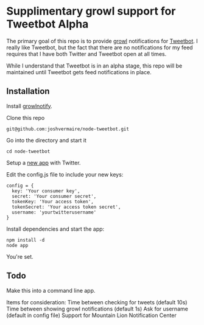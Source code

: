 Supplimentary growl support for Tweetbot Alpha
==============================================

The primary goal of this repo is to provide [growl](http://growl.info/) notifications for [Tweetbot](http://tapbots.com/tweetbot_mac/). I really like Tweetbot, but the fact that there are no notifications for my feed requires that I have both Twitter and Tweetbot open at all times.

While I understand that Tweetbot is in an alpha stage, this repo will be maintained until Tweetbot gets feed notifications in place.

## Installation

  Install [growlnotify](http://growl.info/extras.php#growlnotify).

  Clone this repo

    git@github.com:joshvermaire/node-tweetbot.git

  Go into the directory and start it

    cd node-tweetbot

  Setup a [new app](https://dev.twitter.com/apps/new) with Twitter.

  Edit the config.js file to include your new keys:

    config = {
      key: 'Your consumer key',
      secret: 'Your consumer secret',
      tokenKey: 'Your access token',
      tokenSecret: 'Your access token secret',
      username: 'yourtwitterusername'
    }

  Install dependencies and start the app:

    npm install -d
    node app

  You're set.

## Todo

Make this into a command line app.

Items for consideration:
Time between checking for tweets (default 10s)
Time between showing growl notifications (default 1s)
Ask for username (default in config file)
Support for Mountain Lion Notification Center

